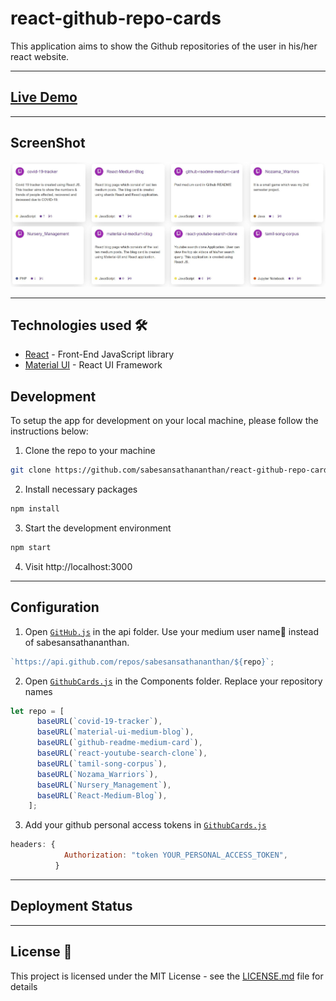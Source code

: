 # react-github-repo-cards

This application aims to show the Github repositories of the user in his/her react website.

---

## [Live Demo]()

---

## ScreenShot

![image](./docs/ScreenShot.JPG)

---

## Technologies used 🛠️

- [React](https://es.reactjs.org/) - Front-End JavaScript library
- [Material UI](https://material-ui.com/) - React UI Framework

## Development

To setup the app for development on your local machine, please follow the instructions below:

1. Clone the repo to your machine

```bash
git clone https://github.com/sabesansathananthan/react-github-repo-cards.git
```

2. Install necessary packages

```bash
npm install
```

3. Start the development environment

```bash
npm start
```

4. Visit http://localhost:3000

---

## Configuration

1. Open [`GitHub.js`](./src/api/GitHub.js) in the api folder. Use your medium user name👤 instead of sabesansathananthan.

```JavaScript
`https://api.github.com/repos/sabesansathananthan/${repo}`;
```

2. Open [`GithubCards.js`](./src/components/GithubCards.js) in the Components folder. Replace your repository names

```JavaScript
let repo = [
      baseURL(`covid-19-tracker`),
      baseURL(`material-ui-medium-blog`),
      baseURL(`github-readme-medium-card`),
      baseURL(`react-youtube-search-clone`),
      baseURL(`tamil-song-corpus`),
      baseURL(`Nozama_Warriors`),
      baseURL(`Nursery_Management`),
      baseURL(`React-Medium-Blog`),
    ];
```

3. Add your github personal access tokens in [`GithubCards.js`](./src/components/GithubCards.js)

```JavaScript
headers: {
            Authorization: "token YOUR_PERSONAL_ACCESS_TOKEN",
          }
```

---

## Deployment Status

---

## License 📄

This project is licensed under the MIT License - see the [LICENSE.md](LICENSE.md) file for details
